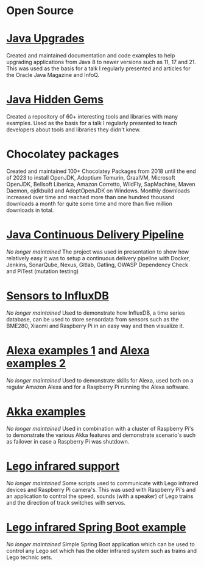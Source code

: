 # Open Source

# [Java Upgrades](https://github.com/johanjanssen/JavaUpgrades)
Created and maintained documentation and code examples to help upgrading applications from Java 8 to newer versions such as 11, 17 and 21. This was used as the basis for a talk I regularly presented and articles for the Oracle Java Magazine and InfoQ.

# [Java Hidden Gems](https://github.com/johanjanssen/JavaHiddenGems)
Created a repository of 60+ interesting tools and libraries with many examples. Used as the basis for a talk I regularly presented to teach developers about tools and libraries they didn't knew.

# Chocolatey packages
Created and maintained 100+ Chocolatey Packages from 2018 until the end of 2023 to install OpenJDK, Adoptium Temurin, GraalVM, Microsoft OpenJDK, Bellsoft Liberica, Amazon Corretto, WildFly, SapMachine, Maven Daemon, ojdkbuild and AdoptOpenJDK on Windows. Monthly downloads increased over time and reached more than one hundred thousand downloads a month for quite some time and more than five million downloads in total.

# [Java Continuous Delivery Pipeline](https://github.com/johanjanssen/JavaContinuousDeliveryPipeline)
*No longer maintained* The project was used in presentation to show how relatively easy it was to setup a continuous delivery pipeline with Docker, Jenkins, SonarQube, Nexus, Gitlab, Gatling, OWASP Dependency Check and PiTest (mutation testing)

# [Sensors to InfluxDB](https://github.com/johanjanssen/SensorsToInfluxDB)
*No longer maintained* Used to demonstrate how InfluxDB, a time series database, can be used to store sensordata from sensors such as the BME280, Xiaomi and Raspberry Pi in an easy way and then visualize it.

# [Alexa examples 1](https://github.com/johanjanssen/Alexa-ASK-SDK-Examples) and [Alexa examples 2](https://github.com/johanjanssen/AlexaExamples)
*No longer maintained* Used to demonstrate skills for Alexa, used both on a regular Amazon Alexa and for a Raspberry Pi running the Alexa software. 

# [Akka examples](https://github.com/johanjanssen/Akka-examples)
*No longer maintained* Used in combination with a cluster of Raspberry Pi's to demonstrate the various Akka features and demonstrate scenario's such as failover in case a Raspberry Pi was shutdown.

# [Lego infrared support](https://github.com/johanjanssen/LCCInstallScript)
*No longer maintained* Some scripts used to communicate with Lego infrared devices and Raspberry Pi camera's. This was used with Raspberry Pi's and an application to control the speed, sounds (with a speaker) of Lego trains and the direction of track switches with servos.

# [Lego infrared Spring Boot example](https://github.com/johanjanssen/LCC)
*No longer maintained* Simple Spring Boot application which can be used to control any Lego set which has the older infrared system such as trains and Lego technic sets.
